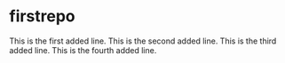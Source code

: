 # firstrepo
This is the first added line.
This is the second added line.
This is the third added line.
This is the fourth added line.
